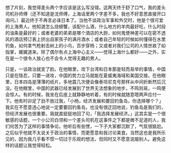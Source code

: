 想了片刻，我觉得差头两个字应该是这么写没错。这两天终于舒了口气，我的差头司机孙师傅（还不知道是沈师傅，上海话里两个字差不多，我也不好意思直接开口询问。）最近终于不再言必诛日本了。当他不谈政治军事和外交时，他是个很可爱的上海男人。他知道怎么烧螃蟹，该配什么酒，什么地方的羊肉最好吃，什么时段的油条是最好的；或者老婆的弟弟是哪个酒店的大厨，如何鬼使神差可以在密不透风的酒店预订表上挤出自家孩子的满月酒水；或者自己年轻的时候如何懂得在水里钓鱼，如何拿气枪射击树上的小鸟，百步穿杨；又或者对我们公司的人情世故了如指掌，娓娓道来。除了偶尔有点上海中心主义——觉得上海什么都好——之外，实在是一个很令人放心也不会令人觉得无趣的男人。



只是，一谈政治就变了脸。在他眼里，攻下台湾和日本那是轻而易举的事情，中国只是在隐忍，只要一进攻，中国的势力立马就能在夏威夷海域和美国交接。在他眼里，日本四岛是薄薄的纸片，多地震几次便会像泰坦尼克号那样从中间折断然后沉没。在他眼里，中国的武器已经发展到了世界无法想象的地步，不鸣则易，一鸣便会惊人。有的时候，我坐在后座上就静静地听着，有的时候就随意嗯两声应付一下。他有时卯足了劲不放过我，「小杨，经济发展和要回钓鱼岛，你选择哪个？」我实在不愿意违心地说一定要要回钓鱼岛，也没有很迂回地说，钓鱼岛是我们的，但经济发展也很重要。我就直挺挺地回了句，「我选择发展经济。」这其实是一个很敏感的话题，一个小公司白领和一个差头司机在这事件之下都是微不足道的人，我们何苦为了这样的事情争论。他听后有些愣，一下子大家都沉默了，气氛很尴尬。之后似乎他就不太说关于政治的事情，而更愿意和我讨论美食。当然这也是我所乐见的，因为我几乎看不惯一切过于乐观的想法，但同时又不愿意说服别人。避免这样的话题让我觉得轻松。